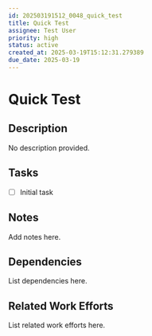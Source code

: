 ```yaml
---
id: 202503191512_0048_quick_test
title: Quick Test
assignee: Test User
priority: high
status: active
created_at: 2025-03-19T15:12:31.279389
due_date: 2025-03-19
---
```


# Quick Test

## Description
No description provided.

## Tasks
- [ ] Initial task

## Notes
Add notes here.

## Dependencies
List dependencies here.

## Related Work Efforts
List related work efforts here.